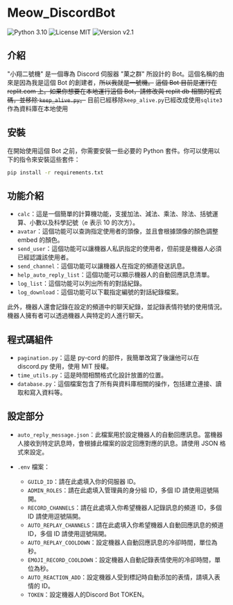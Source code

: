 # Meow_DiscordBot

![Python 3.10](https://img.shields.io/badge/Python-3.10-blue?logo=python) ![License MIT](https://img.shields.io/badge/License-MIT-green) ![Version v2.1](https://img.shields.io/badge/Version-v2.1-orange)

## 介紹

"小翔二號機" 是一個專為 Discord 伺服器 "菓之群" 所設計的 Bot。這個名稱的由來是因為我是這個 Bot 的創建者，~~所以我就是一號機。~~
~~這個 Bot 目前是運行在 replit.com 上。如果你想要在本地運行這個 Bot，請修改與 replit db 相關的程式碼，並移除 `keep_alive.py`。~~
目前已經移除`keep_alive.py`已經改成使用`sqlite3`作為資料庫在本地使用

## 安裝

在開始使用這個 Bot 之前，你需要安裝一些必要的 Python 套件。你可以使用以下的指令來安裝這些套件：

```bash
pip install -r requirements.txt
```

## 功能介紹

- `calc`：這是一個簡單的計算機功能，支援加法、減法、乘法、除法、括號運算、小數以及科學記號（e 表示 10 的次方）。
- `avatar`：這個功能可以查詢指定使用者的頭像，並且會根據頭像的顏色調整 embed 的顏色。
- `send_user`：這個功能可以讓機器人私訊指定的使用者，但前提是機器人必須已經認識該使用者。
- `send_channel`：這個功能可以讓機器人在指定的頻道發送訊息。
- `help_auto_reply_list`：這個功能可以顯示機器人的自動回應訊息清單。
- `log_list`：這個功能可以列出所有的對話紀錄。
- `log_download`：這個功能可以下載指定編號的對話紀錄檔案。

此外，機器人還會記錄在設定的頻道中的聊天紀錄，並記錄表情符號的使用情況。機器人擁有者可以透過機器人與特定的人進行聊天。

## 程式碼組件

- `pagination.py`：這是 py-cord 的部件，我簡單改寫了後讓他可以在 discord.py 使用，使用 MIT 授權。
- `time_utils.py`：這是時間相關格式化設計放置的位置。
- `database.py`：這個檔案包含了所有與資料庫相關的操作，包括建立連接、讀取和寫入資料等。

## 設定部分

- `auto_reply_message.json`：此檔案用於設定機器人的自動回應訊息。當機器人接收到特定訊息時，會根據此檔案的設定回應對應的訊息。請使用 JSON 格式來設定。
- `.env` 檔案：

  - `GUILD_ID`：請在此處填入你的伺服器 ID。
  - `ADMIN_ROLES`：請在此處填入管理員的身分組 ID，多個 ID 請使用逗號隔開。
  - `RECORD_CHANNELS`：請在此處填入你希望機器人記錄訊息的頻道 ID，多個 ID 請使用逗號隔開。
  - `AUTO_REPLAY_CHANNELS`：請在此處填入你希望機器人自動回應訊息的頻道 ID，多個 ID 請使用逗號隔開。
  - `AUTO_REPLAY_COOLDOWN`：設定機器人自動回應訊息的冷卻時間，單位為秒。
  - `EMOJI_RECORD_COOLDOWN`：設定機器人自動記錄表情使用的冷卻時間，單位為秒。
  - `AUTO_REACTION_ADD`：設定機器人受到標記時自動添加的表情，請填入表情的 ID。
  - `TOKEN`：設定機器人的Discord Bot TOKEN。
